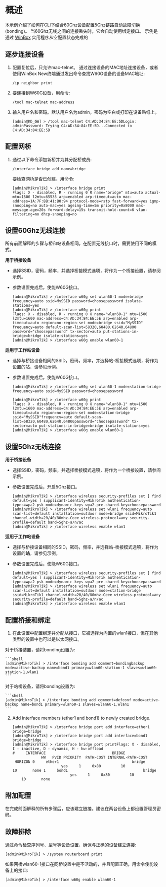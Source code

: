 # 概述


本示例介绍了如何在CLI下结合60Ghz设备配置5Ghz链路自动故障切换(bonding)。
当60Ghz无线之间的连接丢失时，它会自动使用绑定接口。
示例是通过 [WinBox](https://mikrotik.com/download) 实用程序从空配置状态完成的

## 逐步连接设备

1.  配置复位后，只允许mac-telnet。
通过连接设备的MAC地址连接设备，或者使用WinBox New终端通过发出命令查找W60G设备的设备MAC地址:
    
    
    ```
    /ip neighbor print
    ```
    
2.  要连接到W60G设备，用命令:
   

    ```
    /tool mac-telnet mac-address
    ```

    
3.  输入用户名和密码。默认用户名为admin，密码为空白或打印在设备贴纸上。
    

    ```
    [admin@KD_GW] > /tool mac-telnet C4:AD:34:84:EE:5DLogin: adminPassword: Trying C4:AD:34:84:EE:5D...Connected to C4:AD:34:84:EE:5D
    ```
   

## 配置网桥



1.  通过以下命令添加新桥并为其分配桥成员:
    

    ```
    /interface bridge add name=bridge
    ```
   
    要检查网桥是否已创建，用命令:
    
    
    ```shell
    [admin@MikroTik] > /interface bridge print
    Flags: X - disabled, R - running 0 R name="bridge" mtu=auto actual-mtu=1500 l2mtu=65535 arp=enabled arp-timeout=auto mac-address=1A:7F:BB:41:B0:94 protocol-mode=rstp fast-forward=yes igmp-snooping=no auto-mac=yes ageing-time=5m priority=0x8000 max-message-age=20s forward-delay=15s transmit-hold-count=6 vlan-filtering=no dhcp-snooping=no 
    ```
  

## 设置60Ghz无线连接



所有前面解释的步骤与桥和站设备相同。在配置无线接口时，需要使用不同的模式。

**用于桥接设备**

- 选择SSID，密码，频率，并选择桥接模式选项，将作为一个桥接设置，请参阅示例。
- 参数设置完成后，使能W60G接口。
    
    ```shell
    [admin@MikroTik] > /interface w60g set wlan60-1 mode=bridge frequency=auto ssid=MySSID password=choosepassword isolate-stations=yes
    [admin@MikroTik] > /interface w60g print
    Flags: X - disabled, R - running 0 X name="wlan60-1" mtu=1500 l2mtu=1600 mac-address=C4:AD:34:84:EE:5E arp=enabled arp-timeout=auto region=no-region-set mode=bridge ssid="MySSID" frequency=auto default-scan-list=58320,60480,62640,64800 password="choosepassword" tx-sector=auto put-stations-in-bridge=bridge isolate-stations=yes
    [admin@MikroTik] > /interface w60g enable wlan60-1
    ```

    

**适用于工作站设备**

- 选择与桥接设备相同的SSID，密码，频率，并选择站-桥接模式选项，将作为设置的站，请参见示例。
- 参数设置完成后，使能W60G接口。
    
    
    ```shell
    [admin@MikroTik] > /interface w60g set wlan60-1 mode=station-bridge frequency=auto ssid=MySSID password=choosepassword                           
    [admin@MikroTik] > /interface w60g print
    Flags: X - disabled, R - running 0 X name="wlan60-1" mtu=1500 l2mtu=1600 mac-address=C4:AD:34:84:EE:5E arp=enabled arp-timeout=auto region=no-region-set mode=station-bridge ssid="MySSID"frequency=auto default-scan-list=58320,60480,62640,64800password="choosepassword" tx-sector=auto put-stations-in-bridge=bridge isolate-stations=yes
    [admin@MikroTik] > /interface w60g enable wlan60-1
    ```
    

## 设置5Ghz无线连接



**用于桥接设备**

- 选择SSID，密码，频率，并选择桥接模式选项，将作为一个桥接设置，请参阅示例。
- 参数设置完成后，开启5Ghz接口。
    
    
    ```shell
    [admin@MikroTik] > /interface wireless security-profiles set [ find default=yes ] supplicant-identity=MikroTik authentication-types=wpa2-psk mode=dynamic-keys wpa2-pre-shared-key=choosepassword
    [admin@MikroTik] > /interface wireless set wlan1 frequency=auto scan-list=default installation=outdoor mode=bridge ssid=MikroTik1 channel-width=20/40/80mhz-Ceee wireless-protocol=any security-profile=default band=5ghz-a/n/ac 
    [admin@MikroTik] > /interface wireless enable wlan1
    ```
    

**适用于工作站设备**

- 选择与桥接设备相同的SSID，密码，频率，并选择站-桥接模式选项，将作为设置的**站**，请参见示例。
- 参数设置完成后，使能W60G接口。
    
    
    ```shell
    [admin@MikroTik] > /interface wireless security-profiles set [ find default=yes ] supplicant-identity=MikroTik authentication-types=wpa2-psk mode=dynamic-keys wpa2-pre-shared-key=choosepassword
    [admin@MikroTik] > /interface wireless set wlan1 frequency=auto scan-list=default installation=outdoor mode=station-bridge ssid=MikroTik1 channel-width=20/40/80mhz-Ceee wireless-protocol=any security-profile=default band=5ghz-a/n/ac
    [admin@MikroTik] > /interface wireless enable wlan1
    ```
    

## 配置桥接和绑定



1.  在此设置中配置绑定并分配从接口，它被选择为内置的wlan1接口，但在其他类型的设置中也可以是以太网接口。

对于桥接装置，请将bonding设置为:

    ```shell
    [admin@MikroTik] > /interface bonding add comment=bondingbackup mode=active-backup name=bond1 primary=wlan60-station-1 slaves=wlan60-station-1,wlan1
    ```

    
对于站桥设备，请将bonding设置为:
    

    ```shell
    [admin@MikroTik] > /interface bonding add comment=defconf mode=active-backup name=bond1 primary=wlan60-1 slaves=wlan60-1,wlan1
    ```

    
2.  Add interface members (ether1 and bond1) to newly created bridge. 
    
    
    ```shell
    [admin@MikroTik] > /interface bridge port add interface=ether1 bridge=bridge 
    [admin@MikroTik] > /interface bridge port add interface=bond1  bridge=bridge 
    [admin@MikroTik] > /interface bridge port printFlags: X - disabled, I - inactive, D - dynamic, H - hw-offload  
    #     INTERFACE                              BRIDGE                              HW   PVID PRIORITY  PATH-COST INTERNAL-PATH-COST    HORIZON 0     ether1                                 bridge                             yes     1     0x80         10                 10       none 1     bond1                                  bridge                             yes     1     0x80         10                 10       none
    ```

    

## 附加配置



在完成前面解释的所有步骤后，应该建立链接。建议在两台设备上都设置管理员密码。

## 故障排除



通过命令检查序列号、型号等设备设置，确保与正确的设备建立连接:


```
[admin@MikroTik] > /system routerboard print
```

如果网桥wlan60-1接口在网桥设置中是不活动的，并且配置正确，用命令使能设备上的接口:


```
[admin@MikroTik] > /interface w60g enable wlan60-1
```
